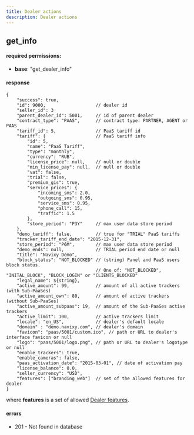 ```yaml
---
title: Dealer actions
description: Dealer actions
---
```


## get_info

#### required permissions:

*   **base**: "get\_dealer\_info"

#### response

    {
        "success": true,
        "id": 9000,                   // dealer id
        "seller_id": 3
        "parent_dealer_id": 5001,     // id of parent dealer
        "contract_type": "PAAS",      // contract type: PARTNER, AGENT or PAAS 
        "tariff_id": 5,               // PaaS tariff id
        "tariff": {                   // PaaS tariff info
            "id": 5,
            "name": "PaaS Tariff",
            "type": "monthly",
            "currency": "RUB",
            "license_price": null,    // null or double
            "min_license_pay": null,  // null or double
            "vat": false,
            "trial": false,
            "premium_gis": true,
            "service_prices": {
                "incoming_sms": 2.0,
                "outgoing_sms": 0.95,
                "service_sms": 0.95,
                "phone_call": 15,
                "traffic": 1.5            
            },
            "store_period": "P3Y"     // max user data store period
        },
        "demo_tariff": false,         // true for "TRIAL" PaaS tariffs
        "tracker_tariff_end_date": "2015-12-31",
        "store_period": "P6M",        // max user data store period
        "demo_ends": null,            // TRIAL period end date or null
        "title": "Navixy Demo",   
        "block_status": "NOT_BLOCKED" // (string) Panel and PaaS users block status. 
                                      // One of: "NOT_BLOCKED", "INITAL_BLOCK", "BLOCK_LOGIN" or "CLIENTS_BLOCKED"
        "legal_name": ${string},
        "active_amount": 99,          // amount of all active trackers (with Sub-PaaSes)
        "active_amount_own": 80,      // amount of active trackers (without Sub-PaaSes)
        "active_amount_subpaas": 19,  // amount of the Sub-PaaSes active trackers
        "active_limit": 100,          // active trackers limit
        "locale": "en_US",            // dealer's default locale
        "domain" : "demo.navixy.com", // dealer's domain
        "favicon": "paas/5001/custom.ico", // path or URL to dealer's interface favicon or null
        "logo": "paas/5001/logo.png", // path or URL to dealer's logotype or null
        "enable_trackers": true,
        "enable_cameras": false,
        "paas_activation_date": "2015-03-01", // date of activation pay
        "license_balance": 0.0,
        "seller_currency": "USD",
        "features": ["branding_web"]  // set of the allowed features for dealer
    }
    
where **features** is a set of allowed [Dealer features](../../../backend-api/resources/commons/dealer.md#dealer-features).

#### errors

*   201 - Not found in database